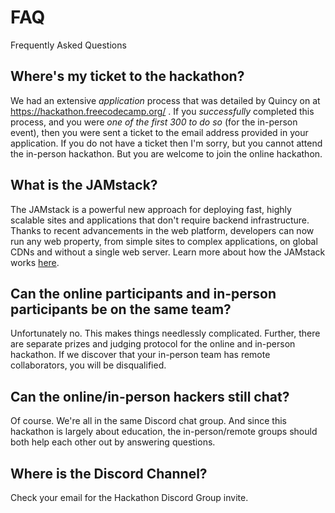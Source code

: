 # FAQ
Frequently Asked Questions

## Where's my ticket to the hackathon?
We had an extensive *application* process that was detailed by Quincy on at https://hackathon.freecodecamp.org/ . If you *successfully* completed this process, and you were *one of the first 300 to do so* (for the in-person event), then you were sent a ticket to the email address provided in your application. If you do not have a ticket then I'm sorry, but you cannot attend the in-person hackathon. But you are welcome to join the online hackathon.

## What is the JAMstack?
The JAMstack is a powerful new approach for deploying fast, highly scalable sites and applications that don't require backend infrastructure. Thanks to recent advancements in the web platform, developers can now run any web property, from simple sites to complex applications, on global CDNs and without a single web server. Learn more about how the JAMstack works [here](https://jamstackconf.com/what-is-jamstack).

## Can the online participants and in-person participants be on the same team?
Unfortunately no. This makes things needlessly complicated. Further, there are separate prizes and judging protocol for the online and in-person hackathon. If we discover that your in-person team has remote collaborators, you will be disqualified.

## Can the online/in-person hackers still chat?
Of course. We're all in the same Discord chat group. And since this hackathon is largely about education, the in-person/remote groups should both help each other out by answering questions.

## Where is the Discord Channel?
Check your email for the Hackathon Discord Group invite.
